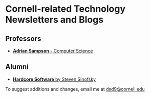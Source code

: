 # Cornell-related Technology Newsletters and Blogs

## Professors

* [**Adrian Sampson** - Computer Science](https://www.cs.cornell.edu/~asampson/blog/)

## Alumni
* [**Hardcore Software** by Steven Sinofsky](https://hardcoresoftware.learningbyshipping.com/)

To suggest additions and changes, email me at [dsd9@cornell.edu](mailto:dsd9@cornell.edu)
